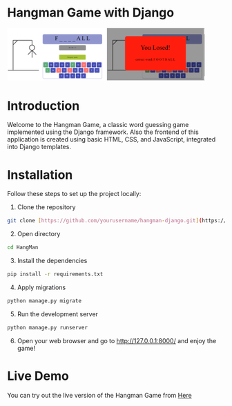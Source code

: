 # Hangman Game with Django
<p float="left">
  <img src="images/pic1.png" alt="Game Start" width="45%" />
  <img src="images/pic2.png" alt="Correct Guess" width="45%" />
</p>

# Introduction
Welcome to the Hangman Game, a classic word guessing game implemented using the Django framework. Also the frontend of this application is created using basic HTML, CSS, and JavaScript, integrated into Django templates.

# Installation
Follow these steps to set up the project locally:

1. Clone the repository
```bash
git clone [https://github.com/yourusername/hangman-django.git](https://github.com/AmirAzade/HangMan.git)
```
2. Open directory
```bash
cd HangMan
```
3. Install the dependencies
```bash
pip install -r requirements.txt
```
4. Apply migrations
```bash
python manage.py migrate
```
5. Run the development server
```bash
python manage.py runserver
```
6. Open your web browser and go to http://127.0.0.1:8000/ and enjoy the game!

# Live Demo
You can try out the live version of the Hangman Game from <a href = "https://amirazade.ir/hangman">Here</a>
